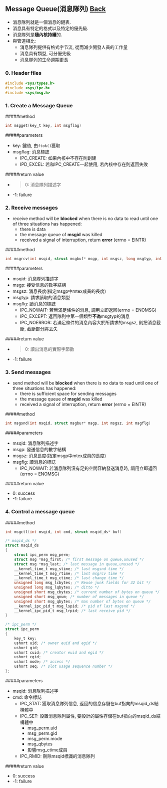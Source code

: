 ## Message Queue(消息隊列) [Back](./../IPC.md)
- 消息隊列就是一個消息的鏈表.
- 消息具有特定的格式以及特定的優先級.
- 消息隊列是**隨內核持續**的.
- 與管道相比:
	- 消息隊列提供有格式字节流, 從而減少開發人員的工作量
	- 消息具有類型, 可分優先級
	- 消息隊列的生命週期更長

### 0. Header files
```c
#include <sys/types.h>
#include <sys/ipc.h>
#include <sys/msg.h>
```

### 1. Create a Message Queue
#####method
```c
int msgget(key_t key, int msgflag)
```

#####parameters
- key: 鍵值, 由```ftok()```獲取
- msgflag: 消息標誌
	- IPC_CREATE: 如果內核中不存在則創建
	- IPD_EXCEL: 若和IPC_CREATE一起使用, 若內核中存在則返回失敗

#####return value
- >0: 消息隊列描述字
- -1: failure

### 2. Receive messages

- receive method will be **blocked** when there is no data to read until one of three situations has happened:
	- there is data
	- the message queue of **msgid** was killed
	- received a signal of interruption, return **error** (errno = EINTR)

#####method
```c
int msgrcv(int msqid, struct msgbuf* msgp, int msgsz, long msgtyp, int msgflg)
```

#####parameters
- msqid: 消息隊列描述字
- msgp: 接受信息的數字結構
- msgsz: 消息長度(指定msgp中mtex成員的長度)
- msgtyp: 請求讀取的消息類型
- msgflg: 讀消息的標誌
	- IPC_NOWAIT: 若無滿足條件的消息, 調用立即返回(errno = ENOMSG)
	- IPC_EXCEPT: 返回隊列中第一個類型**不為**msgtyp的消息
	- IPC_NOERROR: 若滿足條件的消息內容大於所請求的msgsz, 則把消息截斷, 截斷部分將丟失

#####return value
- >0: 讀出消息的實際字節數
- -1: failure

### 3. Send messages

- send method will be **blocked** when there is no data to read until one of three situations has happened:
	- there is sufficient space for sending messages
	- the message queue of **msgid** was killed
	- received a signal of interruption, return **error** (errno = EINTR)

#####method
```c
int msgsnd(int msqid, struct msgbur* msgp, int msgsz, int msgflg)
```

#####parameters
- msqid: 消息隊列描述字
- msgp: 發送信息的數字結構
- msgsz: 消息長度(指定msgp中mtex成員的長度)
- msgflg: 讀消息的標誌
	- IPC_NOWAIT: 若消息隊列沒有足夠空間容納發送消息時, 調用立即返回(errno = ENOMSG)

#####return value
- 0: success
- -1: failure

### 4. Control a message queue

#####method
```c
int msgctl(int msqid, int cmd, struct msqid_ds* buf)

/* msqid_ds */
struct msqid_ds
{
	struct ipc_perm msg_perm; 
	struct msg *msg_first; /* first message on queue,unused */
	struct msg *msg_last; /* last message in queue,unused */
	__kernel_time_t msg_stime; /* last msgsnd time */ 
	__kernel_time_t msg_rtime; /* last msgrcv time */ 
	__kernel_time_t msg_ctime; /* last change time */ 
	unsigned long msg_lcbytes; /* Reuse junk fields for 32 bit */ 
	unsigned long msg_lqbytes; /* ditto */ 
	unsigned short msg_cbytes; /* current number of bytes on queue */
	unsigned short msg_qnum; /* number of messages in queue */
	unsigned short msg_qbytes; /* max number of bytes on queue */
	__kernel_ipc_pid_t msg_lspid; /* pid of last msgsnd */
	__kernel_ipc_pid_t msg_lrpid; /* last receive pid */
}

/* ipc_perm */
struct ipc_perm 
{ 
	key_t key; 
	ushort uid; /* owner euid and egid */ 
	ushort gid; 
	ushort cuid; /* creator euid and egid */ 
	ushort cgid; 
	ushort mode; /* access */ 
	ushort seq; /* slot usage sequence number */ 
};

```

#####parameters
- msqid: 消息隊列描述字
- cmd: 命令標誌
	- IPC_STAT: 獲取消息隊列信息, 返回的信息存儲在buf指向的msqid_ds結構體中
	- IPC_SET: 設置消息隊列屬性, 要設計的屬性存儲在buf指向的msqid_ds結構體中
		- msg_perm.uid
		- msg_perm.gid
		- msg_perm.mode
		- msg_qbytes
		- 影響msg_ctime成員
	- IPC_RMID: 刪除msqid標識的消息隊列

#####return value
- 0: success
- -1: failure


